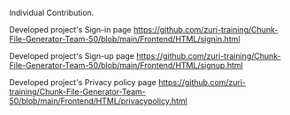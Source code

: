 Individual Contribution. 

Developed project's Sign-in page
https://github.com/zuri-training/Chunk-File-Generator-Team-50/blob/main/Frontend/HTML/signin.html

Developed project's Sign-up page
https://github.com/zuri-training/Chunk-File-Generator-Team-50/blob/main/Frontend/HTML/signup.html

Developed project's Privacy policy page
https://github.com/zuri-training/Chunk-File-Generator-Team-50/blob/main/Frontend/HTML/privacypolicy.html
